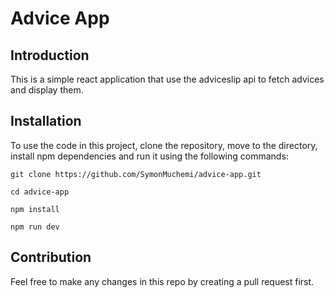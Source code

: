 # Advice App

## Introduction

This is a simple react application that use the adviceslip api to fetch advices and display them.

## Installation

To use the code in this project, clone the repository, move to the directory, install npm dependencies and run it using the following commands:

```shell
git clone https://github.com/SymonMuchemi/advice-app.git

cd advice-app

npm install

npm run dev
```

## Contribution

Feel free to make any changes in this repo by creating a pull request first.
